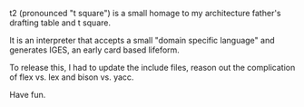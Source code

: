 t2 (pronounced "t square") is a small homage to my architecture father's
drafting table and t square.

It is an interpreter that accepts a small "domain specific language"
and generates IGES, an early card based lifeform.

To release this, I had to update the include files, reason out the
complication of flex vs. lex and bison vs. yacc.

Have fun.


